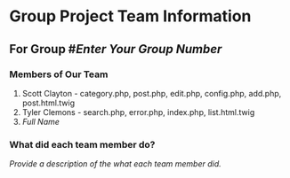 # Group Project Team Information
## For Group #_Enter Your Group Number_

### Members of Our Team
1. Scott Clayton - category.php, post.php, edit.php, config.php, add.php, post.html.twig
2. Tyler Clemons - search.php, error.php, index.php, list.html.twig
3. _Full Name_

### What did each team member do?
_Provide a description of the what each team member did._
